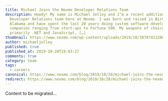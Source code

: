 ```yaml
---
title: Michael Joins the Nexmo Developer Relations Team
description: Howdy! My name is Michael Jolley and I’m a recent addition to the
  Developer Relations team here at Nexmo. I was born and raised in Birmingham,
  Alabama and have spent the last 20 years doing custom software development for
  companies ranging from start-ups to Fortune 500. My weapons of choice are
  primarily .NET and JavaScript, […]
thumbnail: https://www.nexmo.com/wp-content/uploads/2019/10/38707422200_c168c637b3_k.jpg
author: michaeljolley
published: true
published_at: 2019-10-28T19:03:27
comments: true
category: team
tags:
  - careers
canonical: https://www.nexmo.com/blog/2019/10/28/michael-joins-the-nexmo-developer-relations-team-dr
redirect: https://www.nexmo.com/blog/2019/10/28/michael-joins-the-nexmo-developer-relations-team-dr
---
```

Content to be migrated...
